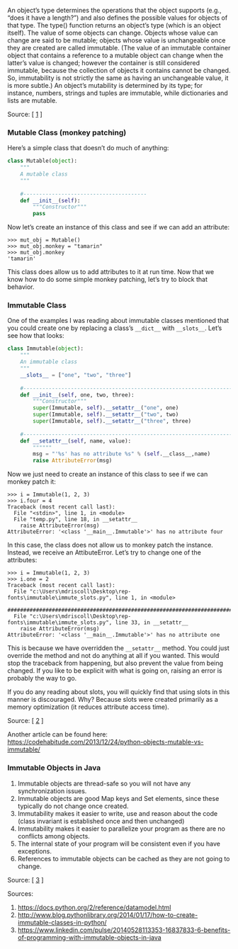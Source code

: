An object’s type determines the operations that the object supports (e.g., “does it have a length?”) and also defines the possible values for objects of that type. The type() function returns an object’s type (which is an object itself). The value of some objects can change. Objects whose value can change are said to be mutable; objects whose value is unchangeable once they are created are called immutable. (The value of an immutable container object that contains a reference to a mutable object can change when the latter’s value is changed; however the container is still considered immutable, because the collection of objects it contains cannot be changed. So, immutability is not strictly the same as having an unchangeable value, it is more subtle.) An object’s mutability is determined by its type; for instance, numbers, strings and tuples are immutable, while dictionaries and lists are mutable.

Source: [ [1] ]


### Mutable Class (monkey patching)

Here’s a simple class that doesn’t do much of anything:

```python
class Mutable(object):
    """
    A mutable class
    """
 
    #---------------------------------------
    def __init__(self):
        """Constructor"""
        pass
```

Now let’s create an instance of this class and see if we can add an attribute:

```
>>> mut_obj = Mutable()
>>> mut_obj.monkey = "tamarin"
>>> mut_obj.monkey
'tamarin'
```

This class does allow us to add attributes to it at run time. Now that we know how to do some simple monkey patching, let’s try to block that behavior.

### Immutable Class

One of the examples I was reading about immutable classes mentioned that you could create one by replacing a class’s `__dict__` with `__slots__`. Let’s see how that looks:

```python
class Immutable(object):
    """
    An immutable class
    """
    __slots__ = ["one", "two", "three"]
 
    #----------------------------------------------------------------------
    def __init__(self, one, two, three):
        """Constructor"""
        super(Immutable, self).__setattr__("one", one)
        super(Immutable, self).__setattr__("two", two)
        super(Immutable, self).__setattr__("three", three)
 
    #----------------------------------------------------------------------
    def __setattr__(self, name, value):
        """"""
        msg = "'%s' has no attribute %s" % (self.__class__,name)
        raise AttributeError(msg)
```

Now we just need to create an instance of this class to see if we can monkey patch it:

```
>>> i = Immutable(1, 2, 3)
>>> i.four = 4
Traceback (most recent call last):
  File "<stdin>", line 1, in <module>
  File "temp.py", line 18, in __setattr__
    raise AttributeError(msg)
AttributeError: '<class '__main__.Immutable'>' has no attribute four
```
In this case, the class does not allow us to monkey patch the instance. Instead, we receive an AttibuteError. Let’s try to change one of the attributes:

```
>>> i = Immutable(1, 2, 3)
>>> i.one = 2
Traceback (most recent call last):
  File "c:\Users\mdriscoll\Desktop\rep-fonts\immutable\immute_slots.py", line 1, in <module>
    ########################################################################
  File "c:\Users\mdriscoll\Desktop\rep-fonts\immutable\immute_slots.py", line 33, in __setattr__
    raise AttributeError(msg)
AttributeError: '<class '__main__.Immutable'>' has no attribute one
```

This is because we have overridden the `__setattr__` method. You could just override the method and not do anything at all if you wanted. This would stop the traceback from happening, but also prevent the value from being changed. If you like to be explicit with what is going on, raising an error is probably the way to go.

If you do any reading about slots, you will quickly find that using slots in this manner is discouraged. Why? Because slots were created primarily as a memory optimization (it reduces attribute access time).

Source: [ [2] ]

Another article can be found here: https://codehabitude.com/2013/12/24/python-objects-mutable-vs-immutable/


### Immutable Objects in Java
1. Immutable objects are thread-safe so you will not have any synchronization issues.
1. Immutable objects are good Map keys and Set elements, since these typically do not change once created.
1. Immutability makes it easier to write, use and reason about the code (class invariant is established once and then unchanged)
1. Immutability makes it easier to parallelize your program as there are no conflicts among objects.
1. The internal state of your program will be consistent even if you have exceptions.
1. References to immutable objects can be cached as they are not going to change.

Source: [ [3] ]

Sources:

1. https://docs.python.org/2/reference/datamodel.html
2. http://www.blog.pythonlibrary.org/2014/01/17/how-to-create-immutable-classes-in-python/
3. https://www.linkedin.com/pulse/20140528113353-16837833-6-benefits-of-programming-with-immutable-objects-in-java

[1]: https://docs.python.org/2/reference/datamodel.html
[2]: http://www.blog.pythonlibrary.org/2014/01/17/how-to-create-immutable-classes-in-python/
[3]: https://www.linkedin.com/pulse/20140528113353-16837833-6-benefits-of-programming-with-immutable-objects-in-java